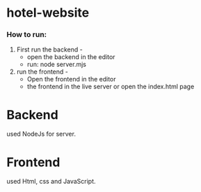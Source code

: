 # hotel-website

### How to run: 
  1. First run the backend -
     <ul>
       <li>open the backend in the editor</li>
       <li>run: node server.mjs</li>
      </ul>
  2. run the frontend -
       <ul>
         <li>
           Open the frontend in the editor
         </li>
         <li>
           the frontend in the live server or open the index.html page
         </li>
       </ul>

# Backend
  used NodeJs for server.

# Frontend
  used Html, css and JavaScript.
